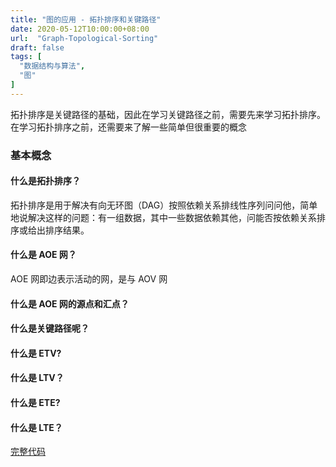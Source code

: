 ```yaml
---
title: "图的应用 - 拓扑排序和关键路径"
date: 2020-05-12T10:00:00+08:00
url:  "Graph-Topological-Sorting"
draft: false
tags: [
  "数据结构与算法",
  "图"
]
---
```


拓扑排序是关键路径的基础，因此在学习关键路径之前，需要先来学习拓扑排序。在学习拓扑排序之前，还需要来了解一些简单但很重要的概念

### 基本概念

#### 什么是拓扑排序？

拓扑排序是用于解决有向无环图（DAG）按照依赖关系排线性序列问问他，简单地说解决这样的问题：有一组数据，其中一些数据依赖其他，问能否按依赖关系排序或给出排序结果。

#### 什么是 AOE 网？

AOE 网即边表示活动的网，是与 AOV 网

#### 什么是 AOE 网的源点和汇点？

#### 什么是关键路径呢？

#### 什么是 ETV?

#### 什么是 LTV？

#### 什么是 ETE?

#### 什么是 LTE？

[完整代码](https://github.com/dev-jw/data-structure-graph)


